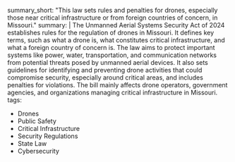 summary_short: "This law sets rules and penalties for drones, especially those near critical infrastructure or from foreign countries of concern, in Missouri."
summary: |
  The Unmanned Aerial Systems Security Act of 2024 establishes rules for the regulation of drones in Missouri. It defines key terms, such as what a drone is, what constitutes critical infrastructure, and what a foreign country of concern is. The law aims to protect important systems like power, water, transportation, and communication networks from potential threats posed by unmanned aerial devices. It also sets guidelines for identifying and preventing drone activities that could compromise security, especially around critical areas, and includes penalties for violations. The bill mainly affects drone operators, government agencies, and organizations managing critical infrastructure in Missouri.
tags:
  - Drones
  - Public Safety
  - Critical Infrastructure
  - Security Regulations
  - State Law
  - Cybersecurity
